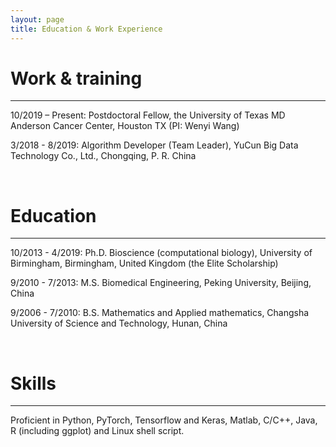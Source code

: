 ```yaml
---
layout: page
title: Education & Work Experience
---
```



# Work & training

---
10/2019 – Present: Postdoctoral Fellow, the University of Texas MD Anderson Cancer Center, Houston TX (PI: Wenyi Wang)

3/2018 - 8/2019: Algorithm Developer (Team Leader), YuCun Big Data Technology Co., Ltd., Chongqing, P. R. China


<br />

# Education

---

10/2013 - 4/2019: Ph.D. Bioscience (computational biology), University of Birmingham, Birmingham, United Kingdom (the Elite Scholarship)

9/2010 - 7/2013: M.S. Biomedical Engineering, Peking University, Beijing, China

9/2006 - 7/2010: B.S. Mathematics and Applied mathematics, Changsha University of Science and Technology, Hunan, China

<br />

# Skills

---

Proficient in Python, PyTorch, Tensorflow and Keras, Matlab, C/C++, Java, R (including ggplot) and Linux shell script.
